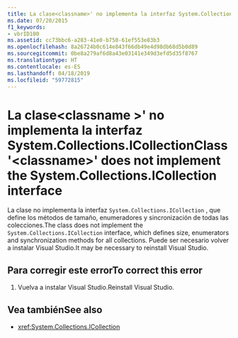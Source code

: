 ```yaml
---
title: La clase<classname>' no implementa la interfaz System.Collections.ICollection
ms.date: 07/20/2015
f1_keywords:
- vbrID100
ms.assetid: cc73bbc6-a283-41e0-b750-61ef553e83b3
ms.openlocfilehash: 8a26724b0c614e843f66db49e4d98db68d5b0d89
ms.sourcegitcommit: 0be8a279af6d8a43e03141e349d3efd5d35f8767
ms.translationtype: HT
ms.contentlocale: es-ES
ms.lasthandoff: 04/18/2019
ms.locfileid: "59772815"
---
```

# <a name="class-classname-does-not-implement-the-systemcollectionsicollection-interface"></a><span data-ttu-id="3e000-102">La clase\<classname >' no implementa la interfaz System.Collections.ICollection</span><span class="sxs-lookup"><span data-stu-id="3e000-102">Class '\<classname>' does not implement the System.Collections.ICollection interface</span></span>
<span data-ttu-id="3e000-103">La clase no implementa la interfaz `System.Collections.ICollection` , que define los métodos de tamaño, enumeradores y sincronización de todas las colecciones.</span><span class="sxs-lookup"><span data-stu-id="3e000-103">The class does not implement the `System.Collections.ICollection` interface, which defines size, enumerators and synchronization methods for all collections.</span></span> <span data-ttu-id="3e000-104">Puede ser necesario volver a instalar Visual Studio.</span><span class="sxs-lookup"><span data-stu-id="3e000-104">It may be necessary to reinstall Visual Studio.</span></span>  
  
## <a name="to-correct-this-error"></a><span data-ttu-id="3e000-105">Para corregir este error</span><span class="sxs-lookup"><span data-stu-id="3e000-105">To correct this error</span></span>  
  
1. <span data-ttu-id="3e000-106">Vuelva a instalar Visual Studio.</span><span class="sxs-lookup"><span data-stu-id="3e000-106">Reinstall Visual Studio.</span></span>  
  
## <a name="see-also"></a><span data-ttu-id="3e000-107">Vea también</span><span class="sxs-lookup"><span data-stu-id="3e000-107">See also</span></span>

- <xref:System.Collections.ICollection>
